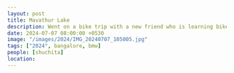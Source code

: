 ```yaml
---
layout: post
title: Mavathur Lake
description: Went on a bike trip with a new friend who is learning bike riding. We explored Mavathur Lake, a serene spot with lush greenery and calm waters.
date: 2024-07-07 08:00:00 +0530
image: "/images/2024/IMG_20240707_105005.jpg"
tags: ["2024", bangalore, bmw]
people: [shuchita]
location: 
---
```

